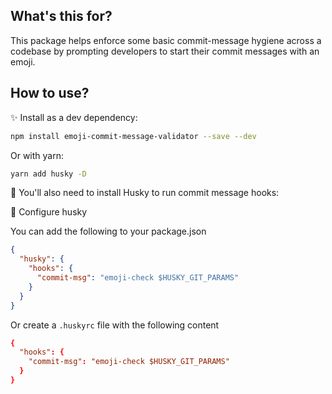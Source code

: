 ## What's this for?

This package helps enforce some basic commit-message hygiene across a codebase by prompting developers to start their commit messages with an emoji.



## How to use?

✨ Install as a dev dependency:

```sh
npm install emoji-commit-message-validator --save --dev
```

Or with yarn:

```sh
yarn add husky -D
```

🐶 You'll also need to install Husky to run commit message hooks:


🔧 Configure husky

You can add the following to your package.json


```json
{
  "husky": {
    "hooks": {
      "commit-msg": "emoji-check $HUSKY_GIT_PARAMS"
    }
  }
}
```

Or create a `.huskyrc` file with the following content

```rc
{
  "hooks": {
    "commit-msg": "emoji-check $HUSKY_GIT_PARAMS"
  }
}
```
